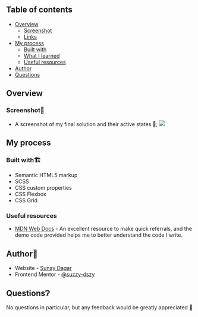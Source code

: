 ## Table of contents

- [Overview](#overview)
  - [Screenshot](#screenshot)
  - [Links](#links)
- [My process](#my-process)
  - [Built with](#built-with)
  - [What I learned](#what-i-learned)
  - [Useful resources](#useful-resources)
- [Author](#author)
- [Questions](#Questions)

## Overview

### Screenshot📸
- A screenshot of my final solution and their active states 💯;
![](./images/screenshot.png)

## My process

### Built with🏗️

- Semantic HTML5 markup
- SCSS
- CSS custom properties
- CSS Flexbox
- CSS Grid

### Useful resources

- [MDN Web Docs](https://developer.mozilla.org/en-US/) - An excellent resource to make quick referrals, and the demo code provided helps me to better understand the code I write.

## Author📖

- Website - [Sunay Dagar](https://suzzy-dszy.github.io/Social-Links-Profile/)
- Frontend Mentor - [@suzzy-dszy](https://www.frontendmentor.io/profile/suzzy-dszy)

## Questions❔

No questions in particular, but any feedback would be greatly appreciated 💯
